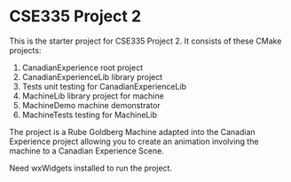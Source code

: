 # CSE335 Project 2
This is the starter project for CSE335 Project 2. It consists of these CMake projects:

1. CanadianExperience root project
2. CanadianExperienceLib library project
3. Tests unit testing for CanadianExperienceLib
4. MachineLib library project for machine
5. MachineDemo machine demonstrator
6. MachineTests testing for MachineLib

The project is a Rube Goldberg Machine adapted into the Canadian Experience project allowing you to create an animation involving the machine to a Canadian Experience Scene.

Need wxWidgets installed to run the project.
